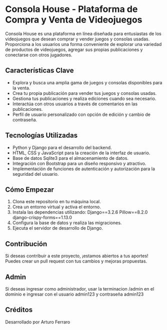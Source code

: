 # Consola House - Plataforma de Compra y Venta de Videojuegos

Consola House es una plataforma en línea diseñada para entusiastas de los videojuegos que desean comprar y vender juegos y consolas usadas. Proporciona a los usuarios una forma conveniente de explorar una variedad de productos de videojuegos, agregar sus propias publicaciones y conectarse con otros jugadores.

## Características Clave

- Explora y busca una amplia gama de juegos y consolas disponibles para la venta.
- Crea tu propia publicación para vender tus juegos y consolas usadas.
- Gestiona tus publicaciones y realiza ediciones cuando sea necesario.
- Interactúa con otros usuarios a través de comentarios en las publicaciones.
- Perfil de usuario personalizado con opción de edición y cambio de contraseña.

## Tecnologías Utilizadas

- Python y Django para el desarrollo del backend.
- HTML, CSS y JavaScript para la creación de la interfaz de usuario.
- Base de datos Sqlite3 para el almacenamiento de datos.
- Integración con Bootstrap para un diseño responsivo y atractivo.
- Implementación de funciones de autenticación y autorización para la seguridad del usuario.

## Cómo Empezar

1. Clona este repositorio en tu máquina local.
2. Crea un entorno virtual y activa el entorno.
3. Instala las dependencias utilizando: 
Django==3.2.6
Pillow==8.2.0
django-crispy-forms==1.13.0
4. Configura la base de datos y realiza las migraciones.
5. Ejecuta el servidor de desarrollo de Django.

## Contribución

Si deseas contribuir a este proyecto, ¡estamos abiertos a tus aportes! Puedes crear un pull request con tus cambios y mejoras propuestas.

## Admin

Si deseas ingresar como administrador, usar la terminacion /admin en el dominio e ingresar con el usuario admin123 y contraseña admin123

## Créditos

Desarrollado por Arturo Ferraro

